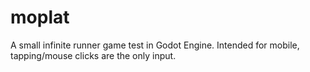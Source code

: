 # moplat
A small infinite runner game test in Godot Engine.
Intended for mobile, tapping/mouse clicks are the only input.
